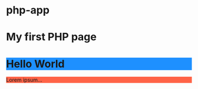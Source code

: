 # php-app
<!DOCTYPE html>
<html>
<body>

<h1>My first PHP page</h1>
<h1 style="background-color:DodgerBlue;">Hello World</h1>
<p style="background-color:Tomato;">Lorem ipsum...</p>

<?php
echo "Hello World!";
?>

</body>
</html>
